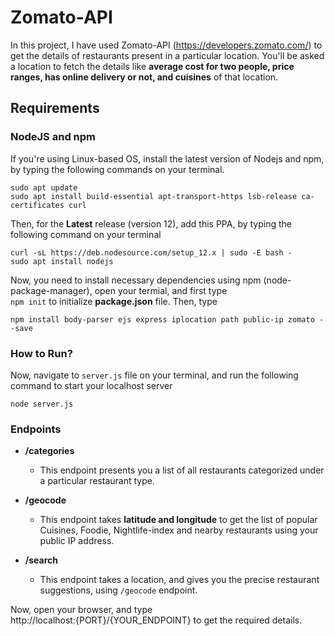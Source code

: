 # Zomato-API

In this project, I have used Zomato-API (https://developers.zomato.com/) to get the details of restaurants present in a particular location. You'll be asked a location to fetch the details like **average cost for two people, price ranges, has online delivery or not, and cuisines** of that location. 

## Requirements

### NodeJS and npm 

If you're using Linux-based OS, install the latest version of Nodejs and npm, by typing the following commands on your terminal.
```
sudo apt update
sudo apt install build-essential apt-transport-https lsb-release ca-certificates curl

```

Then, for the **Latest** release (version 12), add this PPA, by typing the following command on your terminal
```
curl -sL https://deb.nodesource.com/setup_12.x | sudo -E bash -
sudo apt install nodejs
```

Now, you need to install necessary dependencies using npm (node-package-manager), open your termial, and first type <br>
`npm init` to initialize **package.json** file. Then, type <br>
```
npm install body-parser ejs express iplocation path public-ip zomato --save
```

### How to Run?

Now, navigate to `server.js` file on your terminal, and run the following command to start your localhost server 
```
node server.js
```

### Endpoints 

- **/categories** <br>
  - This endpoint presents you a list of all restaurants categorized under a particular restaurant type.

- **/geocode** <br>
  - This endpoint takes **latitude and longitude** to get the list of popular Cuisines, Foodie, Nightlife-index and nearby restaurants using your public IP address.

- **/search** <br>
  - This endpoint takes a location, and gives you the precise restaurant suggestions, using `/geocode` endpoint.

Now, open your browser, and type <br>
http://localhost:{PORT}/{YOUR_ENDPOINT} to get the required details.